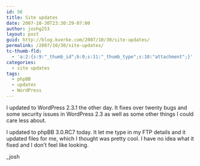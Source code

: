 ```yaml
---
id: 56
title: Site updates
date: 2007-10-30T23:30:29-07:00
author: joshg253
layout: post
guid: http://blog.kverke.com/2007/10/30/site-updates/
permalink: /2007/10/30/site-updates/
tc-thumb-fld:
  - 'a:2:{s:9:"_thumb_id";b:0;s:11:"_thumb_type";s:10:"attachment";}'
categories:
  - site updates
tags:
  - phpBB
  - updates
  - WordPress
---
```

I updated to WordPress 2.3.1 the other day. It fixes over twenty bugs and some security issues in WordPress 2.3 as well as some other things I could care less about.

I updated to phpBB 3.0.RC7 today. It let me type in my FTP details and it updated files for me, which I thought was pretty cool. I have no idea what it fixed and I don't feel like looking.

_josh